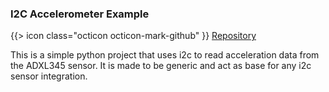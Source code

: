 ### I2C Accelerometer Example

{{> icon class="octicon octicon-mark-github" }}
[Repository](https://github.com/resin-io-playground/i2c-python)

This is a simple python project that uses i2c to read acceleration data from the ADXL345 sensor. It is made to be generic and act as base for any i2c sensor integration.
